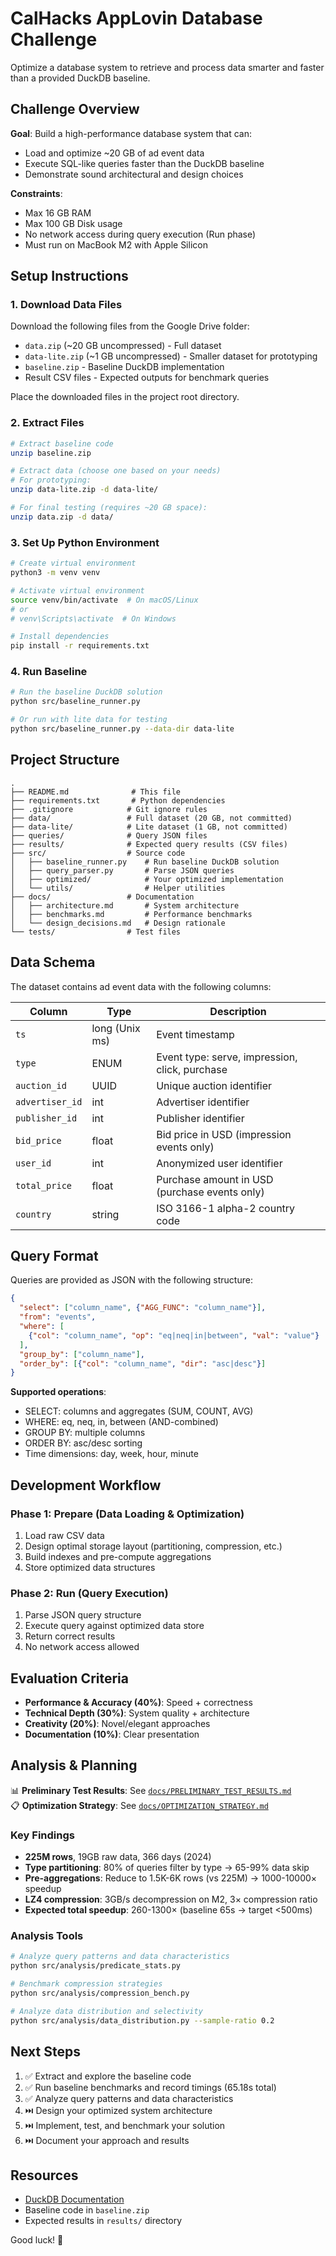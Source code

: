 # CalHacks AppLovin Database Challenge

Optimize a database system to retrieve and process data smarter and faster than a provided DuckDB baseline.

## Challenge Overview

**Goal**: Build a high-performance database system that can:
- Load and optimize ~20 GB of ad event data
- Execute SQL-like queries faster than the DuckDB baseline
- Demonstrate sound architectural and design choices

**Constraints**:
- Max 16 GB RAM
- Max 100 GB Disk usage
- No network access during query execution (Run phase)
- Must run on MacBook M2 with Apple Silicon

## Setup Instructions

### 1. Download Data Files

Download the following files from the Google Drive folder:
- `data.zip` (~20 GB uncompressed) - Full dataset
- `data-lite.zip` (~1 GB uncompressed) - Smaller dataset for prototyping
- `baseline.zip` - Baseline DuckDB implementation
- Result CSV files - Expected outputs for benchmark queries

Place the downloaded files in the project root directory.

### 2. Extract Files

```bash
# Extract baseline code
unzip baseline.zip

# Extract data (choose one based on your needs)
# For prototyping:
unzip data-lite.zip -d data-lite/

# For final testing (requires ~20 GB space):
unzip data.zip -d data/
```

### 3. Set Up Python Environment

```bash
# Create virtual environment
python3 -m venv venv

# Activate virtual environment
source venv/bin/activate  # On macOS/Linux
# or
# venv\Scripts\activate  # On Windows

# Install dependencies
pip install -r requirements.txt
```

### 4. Run Baseline

```bash
# Run the baseline DuckDB solution
python src/baseline_runner.py

# Or run with lite data for testing
python src/baseline_runner.py --data-dir data-lite
```

## Project Structure

```
.
├── README.md              # This file
├── requirements.txt       # Python dependencies
├── .gitignore            # Git ignore rules
├── data/                 # Full dataset (20 GB, not committed)
├── data-lite/            # Lite dataset (1 GB, not committed)
├── queries/              # Query JSON files
├── results/              # Expected query results (CSV files)
├── src/                  # Source code
│   ├── baseline_runner.py    # Run baseline DuckDB solution
│   ├── query_parser.py       # Parse JSON queries
│   ├── optimized/            # Your optimized implementation
│   └── utils/                # Helper utilities
├── docs/                 # Documentation
│   ├── architecture.md       # System architecture
│   ├── benchmarks.md         # Performance benchmarks
│   └── design_decisions.md   # Design rationale
└── tests/                # Test files

```

## Data Schema

The dataset contains ad event data with the following columns:

| Column | Type | Description |
|--------|------|-------------|
| `ts` | long (Unix ms) | Event timestamp |
| `type` | ENUM | Event type: serve, impression, click, purchase |
| `auction_id` | UUID | Unique auction identifier |
| `advertiser_id` | int | Advertiser identifier |
| `publisher_id` | int | Publisher identifier |
| `bid_price` | float | Bid price in USD (impression events only) |
| `user_id` | int | Anonymized user identifier |
| `total_price` | float | Purchase amount in USD (purchase events only) |
| `country` | string | ISO 3166-1 alpha-2 country code |

## Query Format

Queries are provided as JSON with the following structure:

```json
{
  "select": ["column_name", {"AGG_FUNC": "column_name"}],
  "from": "events",
  "where": [
    {"col": "column_name", "op": "eq|neq|in|between", "val": "value"}
  ],
  "group_by": ["column_name"],
  "order_by": [{"col": "column_name", "dir": "asc|desc"}]
}
```

**Supported operations**:
- SELECT: columns and aggregates (SUM, COUNT, AVG)
- WHERE: eq, neq, in, between (AND-combined)
- GROUP BY: multiple columns
- ORDER BY: asc/desc sorting
- Time dimensions: day, week, hour, minute

## Development Workflow

### Phase 1: Prepare (Data Loading & Optimization)
1. Load raw CSV data
2. Design optimal storage layout (partitioning, compression, etc.)
3. Build indexes and pre-compute aggregations
4. Store optimized data structures

### Phase 2: Run (Query Execution)
1. Parse JSON query structure
2. Execute query against optimized data store
3. Return correct results
4. No network access allowed

## Evaluation Criteria

- **Performance & Accuracy (40%)**: Speed + correctness
- **Technical Depth (30%)**: System quality + architecture
- **Creativity (20%)**: Novel/elegant approaches
- **Documentation (10%)**: Clear presentation

## Analysis & Planning

📊 **Preliminary Test Results**: See [`docs/PRELIMINARY_TEST_RESULTS.md`](docs/PRELIMINARY_TEST_RESULTS.md)  
📋 **Optimization Strategy**: See [`docs/OPTIMIZATION_STRATEGY.md`](docs/OPTIMIZATION_STRATEGY.md)

### Key Findings
- **225M rows**, 19GB raw data, 366 days (2024)
- **Type partitioning**: 80% of queries filter by type → 65-99% data skip
- **Pre-aggregations**: Reduce to 1.5K-6K rows (vs 225M) → 1000-10000× speedup
- **LZ4 compression**: 3GB/s decompression on M2, 3× compression ratio
- **Expected total speedup**: 260-1300× (baseline 65s → target <500ms)

### Analysis Tools
```bash
# Analyze query patterns and data characteristics
python src/analysis/predicate_stats.py

# Benchmark compression strategies
python src/analysis/compression_bench.py

# Analyze data distribution and selectivity
python src/analysis/data_distribution.py --sample-ratio 0.2
```

## Next Steps

1. ✅ Extract and explore the baseline code
2. ✅ Run baseline benchmarks and record timings (65.18s total)
3. ✅ Analyze query patterns and data characteristics
4. ⏭️ Design your optimized system architecture
5. ⏭️ Implement, test, and benchmark your solution
6. ⏭️ Document your approach and results

## Resources

- [DuckDB Documentation](https://duckdb.org/docs/)
- Baseline code in `baseline.zip`
- Expected results in `results/` directory

Good luck! 🚀
